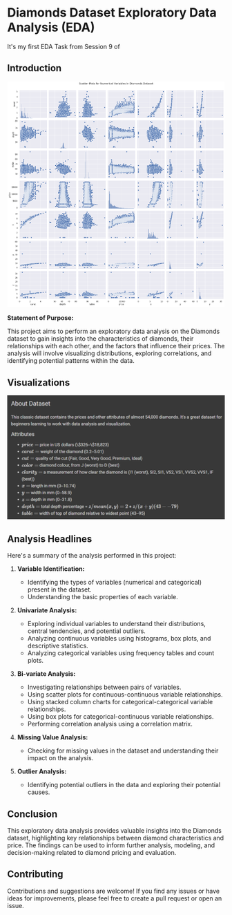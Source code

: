 # Diamonds Dataset Exploratory Data Analysis (EDA)
It's my first EDA Task from Session 9 of 


## Introduction

![pic1](pic1.png)

**Statement of Purpose:**

This project aims to perform an exploratory data analysis on the Diamonds dataset to gain insights into the characteristics of diamonds, their relationships with each other, and the factors that influence their prices. The analysis will involve visualizing distributions, exploring correlations, and identifying potential patterns within the data.

## Visualizations

![pic2](pic2.png)



## Analysis Headlines

Here's a summary of the analysis performed in this project:

1. **Variable Identification:**
    - Identifying the types of variables (numerical and categorical) present in the dataset.
    - Understanding the basic properties of each variable.

2. **Univariate Analysis:**
    - Exploring individual variables to understand their distributions, central tendencies, and potential outliers.
    - Analyzing continuous variables using histograms, box plots, and descriptive statistics.
    - Analyzing categorical variables using frequency tables and count plots.

3. **Bi-variate Analysis:**
    - Investigating relationships between pairs of variables.
    - Using scatter plots for continuous-continuous variable relationships.
    - Using stacked column charts for categorical-categorical variable relationships.
    - Using box plots for categorical-continuous variable relationships.
    - Performing correlation analysis using a correlation matrix.

4. **Missing Value Analysis:**
    - Checking for missing values in the dataset and understanding their impact on the analysis.

5. **Outlier Analysis:**
    - Identifying potential outliers in the data and exploring their potential causes.

## Conclusion

This exploratory data analysis provides valuable insights into the Diamonds dataset, highlighting key relationships between diamond characteristics and price. The findings can be used to inform further analysis, modeling, and decision-making related to diamond pricing and evaluation.

## Contributing

Contributions and suggestions are welcome! If you find any issues or have ideas for improvements, please feel free to create a pull request or open an issue.
